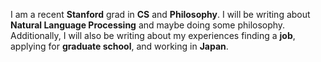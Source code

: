 I am a recent **Stanford** grad in **CS** and **Philosophy**. I will be writing about **Natural Language Processing** and maybe doing some philosophy. Additionally, I will also be writing about my experiences finding a **job**, applying for **graduate school**, and working in **Japan**.
